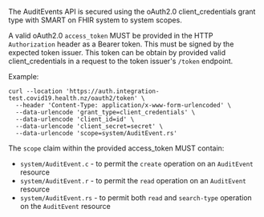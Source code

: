The AuditEvents API is secured using the oAuth2.0 client_credentials grant type with SMART on FHIR system to system scopes.

A valid oAuth2.0 `access_token` MUST be provided in the HTTP `Authorization` header as a Bearer token. This must be signed by the expected token issuer. This token can be obtain by provided valid client_credentials in a request to the token issuer's `/token` endpoint.

Example:

```
curl --location 'https://auth.integration-test.covid19.health.nz/oauth2/token' \
  --header 'Content-Type: application/x-www-form-urlencoded' \
  --data-urlencode 'grant_type=client_credentials' \
  --data-urlencode 'client_id=id' \
  --data-urlencode 'client_secret=secret' \
  --data-urlencode 'scope=system/AuditEvent.rs'
```

The `scope` claim within the provided access_token MUST contain:

- `system/AuditEvent.c` - to permit the `create` operation on an `AuditEvent` resource
- `system/AuditEvent.r` - to permit the `read` operation on an `AuditEvent` resource
- `system/AuditEvent.rs` - to permit both `read` and `search-type` operation on the `AuditEvent` resource
